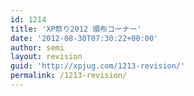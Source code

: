 ```yaml
---
id: 1214
title: 'XP祭り2012 頒布コーナー'
date: '2012-08-30T07:30:22+00:00'
author: semi
layout: revision
guid: 'http://xpjug.com/1213-revision/'
permalink: /1213-revision/
---
```


